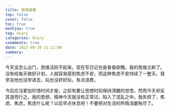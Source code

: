 ```yaml
---
title: 思维疲惫
top: false
cover: false
toc: true
mathjax: true
tag: diary
categories: Diary
conmments: true
date: 2023-09-10 21:11:08
summary:
---
```


今天没怎么出门，思维活跃不起来。现在写日记也是昏昏欲睡。我的思维又断了。没有给每天做好计划，人就容易感到焦虑不安，而这种焦虑不安持续了一整天。我学吉他也没学进去，玩也没好好玩，有点浪费。

今后应当更加珍惜时间才是，之前有要让思想时刻保持清醒的觉悟，然而今天却反其道而行之。我的思想，精神今天就没有正常过，陷入了混乱之中。我失控了，焦虑，焦虑，焦虑什么呢？以后早点休息吧！不要把对生活的热情消磨殆尽了。
